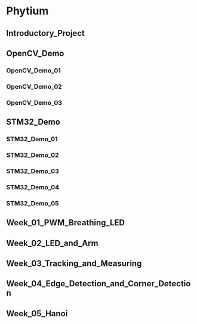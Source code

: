 # Phytium

## Introductory_Project



## OpenCV_Demo

### OpenCV_Demo_01



### OpenCV_Demo_02



### OpenCV_Demo_03



## STM32_Demo

### STM32_Demo_01



### STM32_Demo_02



### STM32_Demo_03



### STM32_Demo_04



### STM32_Demo_05



## Week_01_PWM_Breathing_LED



## Week_02_LED_and_Arm



## Week_03_Tracking_and_Measuring



## Week_04_Edge_Detection_and_Corner_Detection



## Week_05_Hanoi


